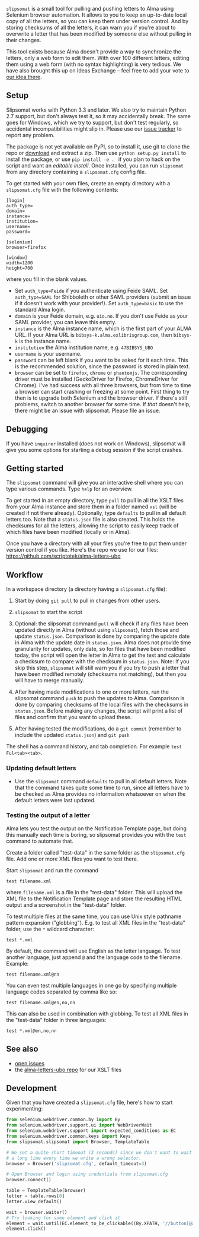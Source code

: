 
`slipsomat` is a small tool for pulling and pushing letters to Alma using
Selenium browser automation. It allows to you to keep an up-to-date local
copy of all the letters, so you can keep them under version control. And
by storing checksums of all the letters, it can warn you if you're about
to overwrite a letter that has been modified by someone else without pulling
in their changes.

This tool exists because Alma doesn't provide a way to synchronize the letters,
only a web form to edit them. With over 100 different letters, editing them
using a web form (with no syntax highlighting) is very tedious. We have also
brought this up on Ideas Exchange – feel free to add your vote to
[our idea there](http://ideas.exlibrisgroup.com/forums/308173-alma/suggestions/12471084-synchronizing-xsl-templates-with-external-systems).

## Setup

Slipsomat works with Python 3.3 and later. We also try to maintain Python 2.7
support, but don't always test it, so it may accidentally break. The same goes
for Windows, which we try to support, but don't test regularly, so accidental
incompatibilities might slip in. Please use our
[issue tracker](https://github.com/scriptotek/alma-slipsomat/issues) to report
any problem.

The package is not yet available on PyPI, so to install it, use git to clone the
repo or [download](https://github.com/scriptotek/alma-slipsomat/archive/master.zip)
and extract a zip. Then use `python setup.py install` to install the package, or
use `pip install -e . ` if you plan to hack on the script and want an
*editable install*. Once installed, you can run `slipsomat` from any directory
containing a `slipsomat.cfg` config file.

To get started with your own files, create an empty directory with a `slipsomat.cfg`
file with the following contents:

```
[login]
auth_type=
domain=
instance=
institution=
username=
password=

[selenium]
browser=firefox

[window]
width=1200
height=700
```

where you fill in the blank values.

* Set `auth_type=Feide` if you authenticate using Feide SAML. Set `auth_type=SAML`
  for Shibboleth or other SAML providers (submit an issue if it doesn't work with
  your provider!).
  Set `auth_type=basic` to use the standard Alma login.
* `domain` is your Feide domain, e.g. `uio.no`. If you don't use Feide as your
  SAML provider, you can leave this empty.
* `instance` is the Alma instance name, which is the first part of your ALMA URL.
  If your Alma URL is `bibsys-k.alma.exlibrisgroup.com`, then `bibsys-k` is the
  instance name.
* `institution` the Alma institution name, e.g. `47BIBSYS_UBO`
* `username` is your username.
* `password` can be left blank if you want to be asked for it each time. This
  is the recommended solution, since the password is stored in plain text.
* `browser` can be set to `firefox`, `chrome` or `phantomjs`. The corresponding
  driver must be installed (GeckoDriver for Firefox, ChromeDriver for Chrome).
  I've had success with all three browsers, but from time to time a browser can
  start crashing or freezing at some point. First thing to try then is to upgrade
  both Selenium and the browser driver. If there's still problems, switch to
  another browser for some time. If *that* doesn't help, there might be an issue
  with slipsomat. Please file an issue.

## Debugging

If you have `inquirer` installed (does not work on Windows), slipsomat will give
you some options for starting a debug session if the script crashes.

## Getting started

The `slipsomat` command will give you an interactive shell where you can type various
commands. Type `help` for an overview.

To get started in an empty directory, type `pull` to pull in all the XSLT files from your Alma
instance and store them in a folder named `xsl` (will be created if not there already).
Optionally, type `defaults` to pull in all default letters too. Note that a `status.json` file
is also created. This holds the checksums for all the letters, allowing the script to easily keep
track of which files have been modified (locally or in Alma).

Once you have a directory with all your files you're free to put them under version control
if you like. Here's the repo we use for our files: https://github.com/scriptotek/alma-letters-ubo

## Workflow

In a workspace directory (a directory having a `slipsomat.cfg` file):

1. Start by doing `git pull` to pull in changes from other users.

2. `slipsomat` to start the script

3. Optional: the slipsomat command `pull` will check if any files have been updated
  directly in Alma (without using `slipsomat`), fetch those and update `status.json`.
  Comparison is done by comparing the update date in Alma with the update date in `status.json`.
  Alma does not provide time granularity for updates, only date, so for files that have been
  modified today, the script will open the letter in Alma to get the text and calculate a
  checksum to compare with the checksum in `status.json`.
  Note: If you skip this step, `slipsomat` will still warn you if you try to push a
  letter that have been modified remotely (checksums not matching), but then you will
  have to merge manually.

4. After having made modifications to one or more letters, run the slipsomat command `push`
  to push the updates to Alma. Comparison is done by comparing checksums of the local files
  with the checksums in `status.json`. Before making any changes, the script will print a list
  of files and confirm that you want to upload these.

5. After having tested the modifications, do a `git commit` (remember to include the updated
  `status.json`) and `git push`

The shell has a command history, and tab completion. For example `test Ful<tab><tab>`.

### Updating default letters

- Use the `slipsomat` command `defaults` to pull in all default letters.
  Note that the command takes quite some time to run, since all letters have to
  be checked as Alma provides no information whatsoever on when the default
  letters were last updated.


### Testing the output of a letter

Alma lets you test the output on the Notification Template page, but doing this
manually each time is boring, so slipsomat provides you with the `test` command
to automate that.

Create a folder called "test-data" in the same folder as the `slipsomat.cfg` file.
Add one or more XML files you want to test there.

Start `slipsomat` and run the command

    test filename.xml

where `filename.xml` is a file in the "test-data" folder. This will upload the
XML file to the Notification Template page and store the resulting HTML output
and a screenshot in the "test-data" folder.

To test multiple files at the same time, you can use Unix style pathname pattern
expansion ("globbing"). E.g. to test all XML files in the "test-data" folder, use the
`*` wildcard character:

    test *.xml

By default, the command will use English as the letter language. To test
another language, just append `@` and the language code to the filename.
Example:

    test filename.xml@nn

You can even test multiple languages in one go by specifying multiple language
codes separated by comma like so:

    test filename.xml@en,no,nn

This can also be used in combination with globbing. To test all XML files in the
"test-data" folder in three languages:

    test *.xml@en,no,nn

## See also

* [open issues](https://github.com/scriptotek/alma-slipsomat/issues)
* the [alma-letters-ubo repo](https://github.com/scriptotek/alma-letters-ubo) for our XSLT files


## Development

Given that you have created a `slipsomat.cfg` file, here's how to start
experimenting:

```python
from selenium.webdriver.common.by import By
from selenium.webdriver.support.ui import WebDriverWait
from selenium.webdriver.support import expected_conditions as EC
from selenium.webdriver.common.keys import Keys
from slipsomat.slipsomat import Browser, TemplateTable

# We set a quite short timeout (3 seconds) since we don't want to wait
# a long time every time we write a wrong selector.
browser = Browser('slipsomat.cfg', default_timeout=3)

# Open Browser and login using credentials from slipsomat.cfg
browser.connect()

table = TemplateTable(browser)
letter = table.rows[0]
letter.view_default()

wait = browser.waiter()
# Try looking for some element and click it
element = wait.until(EC.element_to_be_clickable((By.XPATH, '//button[@aria-label="Open Alma configuration"]')))
element.click()


```

